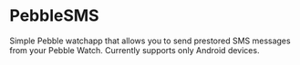 PebbleSMS
=========

Simple Pebble watchapp that allows you to send prestored SMS messages from your Pebble Watch. Currently supports only Android devices.
